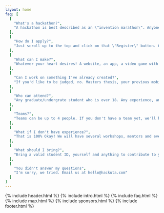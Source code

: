```yaml
---
layout: home
faq: [
  [
    "What's a hackathon?",
    "A hackathon is best described as an \"invention marathon\". Anyone who has an interest in technology attends a hackathon to learn, build & share their creations over the course of a weekend in a relaxed and welcoming atmosphere. You don’t have to be a programmer and you certainly don’t have to be majoring in Computer Science."
  ],
  [
    "How do I apply?",
    "Just scroll up to the top and click on that \"Register\" button. Once you fill out the application you're good to go! We'll be sending out acceptance letters in the next few weeks."
  ],
  [
    "What can I make?",
    "Whatever your heart desires! A website, an app, a video game with super VR features, a robot that gives people high fives, the list goes on. Your project will be judged based off its creativity, innovation, coolness factor and technical skills involved."
  ],
  [
    "Can I work on something I've already created?",
    "If you'd like to be judged, no. Masters thesis, your previous mobile apps, previous anything, homework. Unless you're starting from scratch and creating something new in 24 hours, it goes against the hackathon spirit."
  ],
  [
    "Who can attend?",
    "Any graduate/undergrate student who is over 18. Any experience, any background, any education, any text editor, you're welcome to attend!"
  ],
  [
    "Teams?",
    "Teams can be up to 4 people. If you don't have a team yet, we'll help you find one! You can do it alone, but it's not as fun."
  ],
  [
    "What if I don't have experience?",
    "That is 100% Okay! We will have several workshops, mentors and even skilled students to help you out! We just want you to have fun and build something cool."
  ],
  [
    "What should I bring?",
    "Bring a valid student ID, yourself and anything to contribute to your hack. This includes a laptop, charger, mouse, keyboard, and your five 27\" monitors if you wanna be THAT kid."
  ],
  [
    "You didn't answer my questions",
    "I'm sorry, we tried. Email us at hello@hackuta.com"
  ]
]
---
```

{% include header.html %}
{% include intro.html %}
{% include faq.html %}
{% include map.html %}
{% include sponsors.html %}
{% include footer.html %}